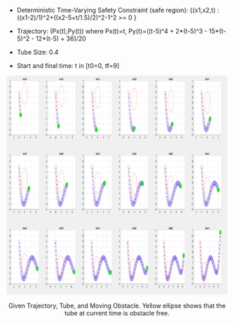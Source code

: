 

- Deterministic Time-Varying Safety Constraint (safe region): {(x1,x2,t) : ((x1-2)/1)^2+((x2-5+t/1.5)/2)^2-1^2 >= 0 }


- Trajectory: (Px(t),Py(t))  where Px(t)=t, Py(t)=((t-5)^4 + 2*(t-5)^3 - 15*(t-5)^2 - 12*(t-5) + 36)/20

- Tube Size: 0.4

- Start and final time: t in [t0=0, tf=9]

<p align="center">
<img src="https://github.com/jasour/Real-Time-Risk-Bounded-Tube-based-Trajectory-Safety-Verification/blob/main/Examples/Deterministic%20Scenarios/Example_5_2D_Tube_Dynamic/plot.png" width="900" height="500" />
<p align = "center">
<p align="center">
Given Trajectory, Tube, and Moving Obstacle. Yellow ellipse shows that the tube at current time is obstacle free.
<p align = "center">
